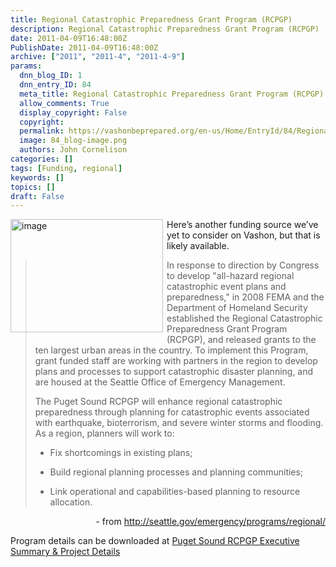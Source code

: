 ```yaml
---
title: Regional Catastrophic Preparedness Grant Program (RCPGP)
description: Regional Catastrophic Preparedness Grant Program (RCPGP)
date: 2011-04-09T16:48:00Z
PublishDate: 2011-04-09T16:48:00Z
archive: ["2011", "2011-4", "2011-4-9"]
params:
  dnn_blog_ID: 1
  dnn_entry_ID: 84
  meta_title: Regional Catastrophic Preparedness Grant Program (RCPGP)
  allow_comments: True
  display_copyright: False
  copyright:
  permalink: https://vashonbeprepared.org/en-us/Home/EntryId/84/Regional-Catastrophic-Preparedness-Grant-Program-RCPGP
  image: 84_blog-image.png
  authors: John Cornelison
categories: []
tags: [Funding, regional]
keywords: []
topics: []
draft: False
---
```


<p><a href="./images/84/Regional-Catastrophic-Preparedness-Grant_889E-image_2.png"><img title="image" border="0" alt="image" align="left" width="244" height="181" style="background-image: none; border-bottom: 0px; border-left: 0px; margin: 0px 6px 6px 0px; padding-left: 0px; padding-right: 0px; display: inline; float: left; border-top: 0px; border-right: 0px; padding-top: 0px" src="./images/84/Regional-Catastrophic-Preparedness-Grant_889E-image_thumb.png" /></a>Here’s another funding source we’ve yet to consider on Vashon, but that is likely available.</p>
<blockquote>
<p>In response to direction by Congress to develop "all-hazard regional catastrophic event plans and preparedness," in 2008 FEMA and the Department of Homeland Security established the Regional Catastrophic Preparedness Grant Program (RCPGP), and released grants to the ten largest urban areas in the country. To implement this Program, grant funded staff are working with partners in the region to develop plans and processes to support catastrophic disaster planning, and are housed at the Seattle Office of Emergency Management.</p>
<p>The Puget Sound RCPGP will enhance regional catastrophic preparedness through planning for catastrophic events associated with earthquake, bioterrorism, and severe winter storms and flooding. As a region, planners will work to:</p>
<ul>
    <li>
    <p>Fix shortcomings in existing plans;</p>
    </li>
    <li>
    <p>Build regional planning processes and planning communities;</p>
    </li>
    <li>
    <p>Link operational and capabilities-based planning to resource allocation.</p>
    </li>
</ul>
</blockquote>
<p align="right">- from <a title="http://seattle.gov/emergency/programs/regional/" href="http://seattle.gov/emergency/programs/regional/">http://seattle.gov/emergency/programs/regional/</a></p>
<p>Program details can be downloaded at <a href="http://seattle.gov/emergency/programs/regional/documents/RCPGPExSumandProjdetailsBinder3.pdf">Puget Sound RCPGP Executive Summary &amp; Project Details</a></p>
